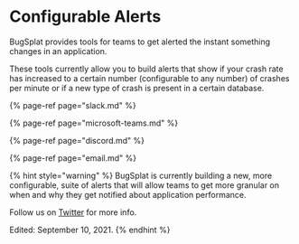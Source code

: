 # Configurable Alerts

BugSplat provides tools for teams to get alerted the instant something changes in an application. 

These tools currently allow you to build alerts that show if your crash rate has increased to a certain number \(configurable to any number\) of crashes per minute or if a new type of crash is present in a certain database. 

{% page-ref page="slack.md" %}

{% page-ref page="microsoft-teams.md" %}

{% page-ref page="discord.md" %}

{% page-ref page="email.md" %}

{% hint style="warning" %}
BugSplat is currently building a new, more configurable, suite of alerts that will allow teams to get more granular on when and why they get notified about application performance.  

Follow us on [Twitter](https://twitter.com/bugsplatco?lang=en) for more info.

Edited: September 10, 2021.
{% endhint %}



